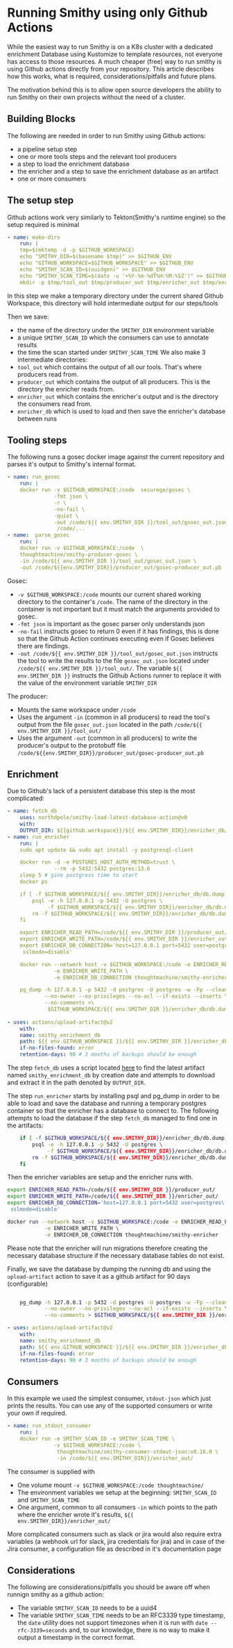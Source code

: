 # Running Smithy using only Github Actions

While the easiest way to run Smithy is on a K8s cluster with a dedicated
enrichment Database using Kustomize to template resources, not everyone has
access to those resources.
A much cheaper (free) way to run smithy is using Github actions directly from
your repository.
This article describes how this works, what is required, considerations/pitfalls
and future plans.

The motivation behind this is to allow open source developers the ability to run
Smithy on their own projects without the need of a cluster.

## Building Blocks

The following are needed in order to run Smithy using Github actions:

* a pipeline setup step
* one or more tools steps and the relevant tool producers
* a step to load the enrichment database
* the enricher and a step to save the enrichment database as an artifact
* one or more consumers

## The setup step

Github actions work very similarly to Tekton(Smithy's runtime engine) so the
setup required is minimal

```yaml
- name: make-dirs
    run: |
    tmp=$(mktemp -d -p $GITHUB_WORKSPACE)
    echo "SMITHY_DIR=$(basename $tmp)" >> $GITHUB_ENV
    echo "GITHUB_WORKSPACE=$GITHUB_WORKSPACE" >> $GITHUB_ENV
    echo "SMITHY_SCAN_ID=$(uuidgen)" >> $GITHUB_ENV
    echo "SMITHY_SCAN_TIME=$(date -u '+%Y-%m-%dT%H:%M:%SZ')" >> $GITHUB_ENV
    mkdir -p $tmp/tool_out $tmp/producer_out $tmp/enricher_out $tmp/enricher_db

```

In this step we make a temporary directory under the current shared Github
Workspace, this directory will hold intermediate output for our steps/tools

Then we save:

* the name of the directory under the `SMITHY_DIR` environment variable
* a unique `SMITHY_SCAN_ID` which the consumers can use to annotate results
* the time the scan started under `SMITHY_SCAN_TIME`
  We also make 3 intermediate directories:
* `tool_out` which contains the output of all our tools. That's where producers
  read from.
* `producer_out` which contains the output of all producers. This is the
  directory the enricher reads from.
* `enricher_out` which contains the enricher's output and is the directory the
  consumers read from.
* `enricher_db` which is used to load and then save the enricher's database
  between runs

## Tooling steps

The following runs a gosec docker image against the current repository and
parses it's output to Smithy's internal format.

```yaml
- name: run_gosec
    run: |
    docker run -v $GITHUB_WORKSPACE:/code  securego/gosec \
               -fmt json \
               -r \
               -no-fail \
               -quiet \
               -out /code/${{ env.SMITHY_DIR }}/tool_out/gosec_out.json \
                /code/...
- name:  parse_gosec
    run: |
    docker run -v $GITHUB_WORKSPACE:/code  \
    thoughtmachine/smithy-producer-gosec \
    -in /code/${{ env.SMITHY_DIR }}/tool_out/gosec_out.json \
    -out /code/${{env.SMITHY_DIR}}/producer_out/gosec-producer_out.pb
```

Gosec:

* `-v $GITHUB_WORKSPACE:/code` mounts our current shared working directory to
  the container's `/code`. The name of the directory in the container is not
  important but it must match the arguments provided to gosec.
* `-fmt json` is important as the gosec parser only understands json
* `-no-fail` instructs gosec to return 0 even if it has findings, this is done
  so that the Github Action continues executing even if Gosec believes there are
  findings.
* `-out /code/${{ env.SMITHY_DIR }}/tool_out/gosec_out.json` instructs the tool
  to write the results to the file `gosec_out.json` located under
  `/code/${{ env.SMITHY_DIR }}/tool_out/`. The variable `${{ env.SMITHY_DIR }}`
  instructs the Github Actions runner to replace it with the value of the
  environment variable `SMITHY_DIR`

The producer:

* Mounts the same workspace under `/code`
* Uses the argument `-in` (common in all producers) to read the tool's output
  from the file `gosec_out.json` located in the path
  `/code/${{ env.SMITHY_DIR }}/tool_out/`
* Uses the argument `-out` (common in all producers) to write the producer's
  output to the protobuff file
  `/code/${{env.SMITHY_DIR}}/producer_out/gosec-producer_out.pb`

## Enrichment

Due to Github's lack of a persistent database this step is the most complicated:

```yaml
- name: fetch_db
    uses: northdpole/smithy-load-latest-database-action@v0
    with: 
    OUTPUT_DIR: ${{github.workspace}}/${{ env.SMITHY_DIR}}/enricher_db/
- name: run_enricher
    run: |
    sudo apt update && sudo apt install -y postgresql-client

    docker run -d -e POSTGRES_HOST_AUTH_METHOD=trust \
               --rm -p 5432:5432 postgres:13.6
    sleep 5 # give postgress time to start
    docker ps

    if [ -f $GITHUB_WORKSPACE/${{ env.SMITHY_DIR}}/enricher_db/db.dump ]; then
        psql -e -h 127.0.0.1 -p 5432 -U postgres \
             -f $GITHUB_WORKSPACE/${{ env.SMITHY_DIR}}/enricher_db/db.dump
        rm -f $GITHUB_WORKSPACE/${{ env.SMITHY_DIR}}/enricher_db/db.dump
    fi

    export ENRICHER_READ_PATH=/code/${{ env.SMITHY_DIR }}/producer_out/
    export ENRICHER_WRITE_PATH=/code/${{ env.SMITHY_DIR }}/enricher_out/
    export ENRICHER_DB_CONNECTION='host=127.0.0.1 port=5432 user=postgres\
     sslmode=disable' 

    docker run --network host -v $GITHUB_WORKSPACE:/code -e ENRICHER_READ_PATH \
               -e ENRICHER_WRITE_PATH \
               -e ENRICHER_DB_CONNECTION thoughtmachine/smithy-enricher:latest

    pg_dump -h 127.0.0.1 -p 5432 -d postgres -U postgres -w -Fp --clean \
            --no-owner --no-privileges --no-acl --if-exists --inserts \
            --no-comments >\
             $GITHUB_WORKSPACE/${{ env.SMITHY_DIR }}/enricher_db/db.dump
    
- uses: actions/upload-artifact@v2
    with:
    name: smithy_enrichment_db
    path: ${{ env.GITHUB_WORKSPACE }}/${{ env.SMITHY_DIR }}/enricher_db/db.dump
    if-no-files-found: error
    retention-days: 90 # 3 months of backups should be enough

```

The step `fetch_db` uses a script located
[here](https://github.com/northdpole/smithy-load-latest-database-action/blob/main/get_latest_artifact.py)
to find the latest artifact named `smithy_enrichment_db` by creation date and
attempts to download and extract it in the path denoted by `OUTPUT_DIR`.

The step `run_enricher` starts by installing psql and pg\_dump in order to be
able to load and save the database and running a temporary postgres container
so that the enricher has a database to connect to.
The following attempts to load the database if the step `fetch_db` managed to
find one in the artifacts:

```bash
    if [ -f $GITHUB_WORKSPACE/${{ env.SMITHY_DIR}}/enricher_db/db.dump ]; then
        psql -e -h 127.0.0.1 -p 5432 -U postgres \
             -f $GITHUB_WORKSPACE/${{ env.SMITHY_DIR}}/enricher_db/db.dump
        rm -f $GITHUB_WORKSPACE/${{ env.SMITHY_DIR}}/enricher_db/db.dump
    fi
```

Then the enricher variables are setup and the enricher runs with.

```bash
export ENRICHER_READ_PATH=/code/${{ env.SMITHY_DIR }}/producer_out/
export ENRICHER_WRITE_PATH=/code/${{ env.SMITHY_DIR }}/enricher_out/
export ENRICHER_DB_CONNECTION='host=127.0.0.1 port=5432 user=postgres\
 sslmode=disable' 

docker run --network host -v $GITHUB_WORKSPACE:/code -e ENRICHER_READ_PATH \
            -e ENRICHER_WRITE_PATH \
            -e ENRICHER_DB_CONNECTION thoughtmachine/smithy-enricher
```

Please note that the enricher will run migrations therefore creating the
necessary database structure if the necessary database tables do not exist.

Finally, we save the database by dumping the running db and using the
`upload-artifact` action to save it as a github artifact for 90 days
(configurable)

```bash

    pg_dump -h 127.0.0.1 -p 5432 -d postgres -U postgres -w -Fp --clean \
            --no-owner --no-privileges --no-acl --if-exists --inserts \
            --no-comments > $GITHUB_WORKSPACE/${{ env.SMITHY_DIR }}/enricher_db/db.dump
```

```yaml
- uses: actions/upload-artifact@v2
    with:
    name: smithy_enrichment_db
    path: ${{ env.GITHUB_WORKSPACE }}/${{ env.SMITHY_DIR }}/enricher_db/db.dump
    if-no-files-found: error
    retention-days: 90 # 3 months of backups should be enough
```

## Consumers

In this example we used the simplest consumer, `stdout-json` which just prints
the results. You can use any of the supported consumers or write your own if
required.

```yaml
- name: run_stdout_consumer
    run: |
    docker run -e SMITHY_SCAN_ID -e SMITHY_SCAN_TIME \
               -v $GITHUB_WORKSPACE:/code \
                thoughtmachine/smithy-consumer-stdout-json:v0.16.0 \
                -in /code/${{ env.SMITHY_DIR}}/enricher_out/
```

The consumer is supplied with

* One volume mount `-v $GITHUB_WORKSPACE:/code thoughtmachine/`
* The environment variables we setup at the beginning: `SMITHY_SCAN_ID`
  and `SMITHY_SCAN_TIME`
* One argument, common to all consumers `-in` which points to the path where the
  enricher wrote it's results,  `${{ env.SMITHY_DIR}}/enricher_out/`

More complicated consumers such as slack or jira would also require extra
variables (a webhook url for slack, jira credentials for jira) and in case of
the Jira consumer, a configuration file as described in it's documentation page

## Considerations

The following are considerations/pitfalls you should be aware off when runnign
smithy as a github action:

* The variable `SMITHY_SCAN_ID` needs to be a uuid4
* The variable `SMITHY_SCAN_TIME` needs to be an RFC3339 type timestamp, the
  `date` utility does not support timezones when it is run with
  `date --rfc-3339=seconds` and, to our knowledge, there is no way to make it
  output a timestamp in the correct format.
